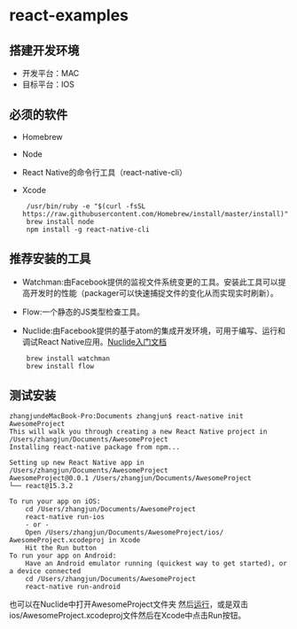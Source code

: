 # react-examples
## 搭建开发环境
- 开发平台：MAC
- 目标平台：IOS

## 必须的软件
-  Homebrew
-  Node
- React Native的命令行工具（react-native-cli）
-  Xcode

		/usr/bin/ruby -e "$(curl -fsSL https://raw.githubusercontent.com/Homebrew/install/master/install)"
		brew install node
		npm install -g react-native-cli

##  推荐安装的工具
-  Watchman:由Facebook提供的监视文件系统变更的工具。安装此工具可以提高开发时的性能（packager可以快速捕捉文件的变化从而实现实时刷新）。
-  Flow:一个静态的JS类型检查工具。
-  Nuclide:由Facebook提供的基于atom的集成开发环境，可用于编写、运行和 调试React Native应用。[Nuclide入门文档][1]

		brew install watchman
		brew install flow

## 测试安装
	zhangjundeMacBook-Pro:Documents zhangjun$ react-native init AwesomeProject
	This will walk you through creating a new React Native project in /Users/zhangjun/Documents/AwesomeProject
	Installing react-native package from npm...

	Setting up new React Native app in /Users/zhangjun/Documents/AwesomeProject
	AwesomeProject@0.0.1 /Users/zhangjun/Documents/AwesomeProject
	└── react@15.3.2 

	To run your app on iOS:
   		cd /Users/zhangjun/Documents/AwesomeProject
   		react-native run-ios
   		- or -
   		Open /Users/zhangjun/Documents/AwesomeProject/ios/		AwesomeProject.xcodeproj in Xcode
   		Hit the Run button
	To run your app on Android:
   		Have an Android emulator running (quickest way to get started), or a device connected
   		cd /Users/zhangjun/Documents/AwesomeProject
   		react-native run-android


也可以在Nuclide中打开AwesomeProject文件夹 然后[运行][2]，或是双击ios/AwesomeProject.xcodeproj文件然后在Xcode中点击Run按钮。


[1]: https://nuclide.io/docs/quick-start/getting-started/
[2]: https://nuclide.io/docs/platforms/react-native/#command-line